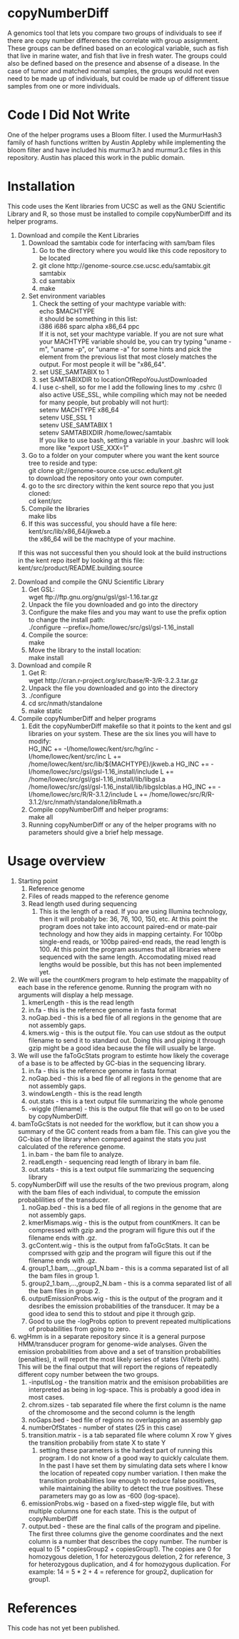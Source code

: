 copyNumberDiff
================

A genomics tool that lets you compare two groups of individuals to see if there are copy number differences
the correlate with group assignment.  These groups can be defined based on an ecological variable, such
as fish that live in marine water, and fish that live in fresh water.  The groups could also be defined
based on the presence and absense of a disease.  In the case of tumor and matched normal samples, the
groups would not even need to be made up of individuals, but could be made up of different tissue samples
from one or more individuals.


Code I Did Not Write
============
One of the helper programs uses a Bloom filter.  I used the MurmurHash3 family of hash functions written
by Austin Appleby while implementing the bloom filter and have included his murmur3.h and murmur3.c
files in this repository.  Austin has placed this work in the public domain.


Installation
============

This code uses the Kent libraries from UCSC as well as the GNU Scientific Library and R, so those must be installed
to compile copyNumberDiff and its helper programs.

<ol>
<li> Download and compile the Kent Libraries

<ol>
<li> Download the samtabix code for interfacing with sam/bam files<br />

<ol>
<li> Go to the directory where you would like this code repository to be located<br />
<li> git clone http://genome-source.cse.ucsc.edu/samtabix.git samtabix<br />
<li> cd samtabix<br />
<li> make<br />
</ol>

<li> Set environment variables

<ol>
<li> Check the setting of your machtype variable with:<br />
echo $MACHTYPE<br />
it should be something in this list:<br />
i386 i686 sparc alpha x86_64 ppc<br />
If it is not, set your machtype variable.
If you are not sure what your MACHTYPE variable should be, you can try typing "uname -m", "uname -p", or "uname -a"
for some hints and pick the element from the previous list that most closely matches the output.  For most people
it will be "x86_64".
<li> set USE_SAMTABIX to 1
<li> set SAMTABIXDIR to locationOfRepoYouJustDownloaded
<li> I use c-shell, so for me I add the following lines to my .cshrc (I also active USE_SSL, while compiling which may not be
needed for many people, but probably will not hurt):<br />
setenv MACHTYPE x86_64<br />
setenv USE_SSL 1<br />
setenv USE_SAMTABIX 1<br />
setenv SAMTABIXDIR /home/lowec/samtabix<br />
If you like to use bash, setting a variable in your .bashrc will look more like "export USE_XXX=1"
</ol>

<li> Go to a folder on your computer where you want the kent source tree to reside and type:<br />
git clone git://genome-source.cse.ucsc.edu/kent.git<br />
to download the repository onto your own computer.
<li> go to the src directory within the kent source repo that you just cloned:<br />
cd kent/src<br />
<li> Compile the libraries<br />
make libs
<li> If this was successful, you should have a file here:<br />
kent/src/lib/x86_64/jkweb.a<br />
the x86_64 will be the machtype of your machine.</br />
</ol>

If this was not successful then you should look at the build instructions in the kent repo itself
by looking at this file:<br />
kent/src/product/README.building.source

<li> Download and compile the GNU Scientific Library

<ol>
<li> Get GSL:<br />
wget ftp://ftp.gnu.org/gnu/gsl/gsl-1.16.tar.gz
<li> Unpack the file you downloaded and go into the directory
<li> Configure the make files and you may want to use the prefix option to change the install path:<br />
./configure --prefix=/home/lowec/src/gsl/gsl-1.16_install
<li> Compile the source:<br />
make
<li> Move the library to the install location:<br />
make install
</ol>

<li> Download and compile R

<ol>
<li> Get R:<br />
wget http://cran.r-project.org/src/base/R-3/R-3.2.3.tar.gz
<li> Unpack the file you downloaded and go into the directory
<li> ./configure
<li> cd src/nmath/standalone
<li> make static
</ol>

<li> Compile copyNumberDiff and helper programs
<ol>
<li> Edit the copyNumberDiff makefile so that it points to the kent and gsl libraries on your system.  These
are the six lines you will have to modify:<br />
HG_INC += -I/home/lowec/kent/src/hg/inc -I/home/lowec/kent/src/inc
L += /home/lowec/kent/src/lib/${MACHTYPE}/jkweb.a
HG_INC += -I/home/lowec/src/gsl/gsl-1.16_install/include
L += /home/lowec/src/gsl/gsl-1.16_install/lib/libgsl.a /home/lowec/src/gsl/gsl-1.16_install/lib/libgslcblas.a
HG_INC += -I/home/lowec/src/R/R-3.1.2/include
L += /home/lowec/src/R/R-3.1.2/src/nmath/standalone/libRmath.a

<li> Compile copyNumberDiff and helper programs:<br />
make all

<li> Running copyNumberDiff or any of the helper programs with no parameters should give a brief help message.
</ol>
</ol>


Usage overview
==========
<ol>
<li> Starting point
<ol>
<li> Reference genome
<li> Files of reads mapped to the reference genome
<li> Read length used during sequencing
<ol>
<li> This is the length of a read.  If you are using Illumina technology, then it will probably be: 36,
76, 100, 150, etc.  At this point the program does not take into account paired-end or mate-pair technology
and how they aids in mapping certainty.  For 100bp single-end reads, or 100bp paired-end reads, the
read length is 100.  At this point the program assumes that all libraries where sequenced with the same
length.  Accomodating mixed read lengths would be possible, but this has not been implemented yet.
</ol>
</ol>

<li> We will use the countKmers program to help estimate the mappablity of
each base in the reference genome.  Running the program with no arguments
will display a help message.
<ol>
<li> kmerLength - this is the read length
<li> in.fa - this is the reference genome in fasta format
<li> noGap.bed - this is a bed file of all regions in the
genome that are not assembly gaps.
<li> kmers.wig - this is the output file.  You can use
stdout as the output filename to send it to standard out.
Doing this and piping it through gzip might be a good idea
because the file will usually be large.
</ol>

<li> We will use the faToGcStats program to estimte how likely the coverage
of a base is to be affected by GC-bias in the sequencing library.
<ol>
<li> in.fa - this is the reference genome in fasta format
<li> noGap.bed - this is a bed file of all regions in the
genome that are not assembly gaps.
<li> windowLength - this is the read length
<li> out.stats - this is a text output file summarizing the whole genome
<li> -wiggle (filename) - this is the output file that will go on to be
used by copyNumberDiff.
</ol>

<li> bamToGcStats is not needed for the workflow, but it can show you a summary
of the GC content reads from a bam file.  This can give you the GC-bias of the library
when compared against the stats you just calculated of the reference genome.
<ol>
<li> in.bam - the bam file to analyze.
<li> readLength - sequencing read length of library in bam file.
<li> out.stats - this is a text output file summarizing the sequencing library
</ol>

<li> copyNumberDiff will use the results of the two previous program, along with
the bam files of each individual, to compute the emission probablilities of the transducer.
<ol>
<li> noGap.bed - this is a bed file of all regions in the
genome that are not assembly gaps.
<li> kmerMismaps.wig - this is the output from countKmers.  It can be compressed with
gzip and the program will figure this out if the filename ends with .gz.
<li> gcContent.wig - this is the output from faToGcStats.  It can be comprssed with
gzip and the program will figure this out if the filename ends with .gz.
<li> group1_1.bam,...,group1_N.bam - this is a comma separated list of all the bam
files in group 1.
<li> group2_1.bam,...,group2_N.bam - this is a comma separated list of all the bam
files in group 2.
<li> outputEmissionProbs.wig - this is the output of the program and it desribes
the emission probabilities of the transducer.  It may be a good idea to send this
to stdout and pipe it through gzip.
<li> Good to use the -logProbs option to prevent repeated multiplications of probabilities
from going to zero.
</ol>

<li> wgHmm is in a separate repository since it is a general purpose HMM/transducer
program for genome-wide analyses.  Given the emission probabilities from above
and a set of transition probabilities (penalties), it will report the most likely
series of states (Viterbi path).  This will be the final output that will report
the regions of repeatedly different copy number between the two groups.
<ol>
<li> -inputIsLog - the transition matrix and the emisison probabilities are
interpreted as being in log-space.  This is probably a good idea in most cases.
<li> chrom.sizes - tab separated file where the first column is the name
of the chromosome and the second column is the length
<li> noGaps.bed - bed file of regions no overlapping an assembly gap
<li> numberOfStates - number of states (25 in this case)
<li> transition.matrix - is a tab separated file where column X row Y gives the
transition probabiliy from state X to state Y
<ol>
<li> setting these parameters is the hardest part of running this program.  I do
not know of a good way to quickly calculate them.  In the past I have set them by
simulating data sets where I know the location of repeated copy number variation.
I then make the transition probabilities low enough to reduce false positives, while
maintaining the ability to detect the true positives.  These parameters may go as low
as -600 (log-space).
</ol>
<li> emissionProbs.wig - based on a fixed-step wiggle file, but with multiple columns
one for each state.  This is the output of copyNumberDiff
<li> output.bed - these are the final calls of the program and pipeline.  The first
three columns give the genome coordinates and the next column is a number that
describes the copy number.  The number is equal to (5 * copiesGroup2 + copiesGroup1).
The copies are 0 for homozygous deletion, 1 for heterozygous deletion, 2 for reference,
3 for heterozygous duplication, and 4 for homozygous duplication.  For example:
14 = 5 * 2 + 4 = reference for group2, duplication for group1.
</ol>

</ol>


References
==========

This code has not yet been published.

